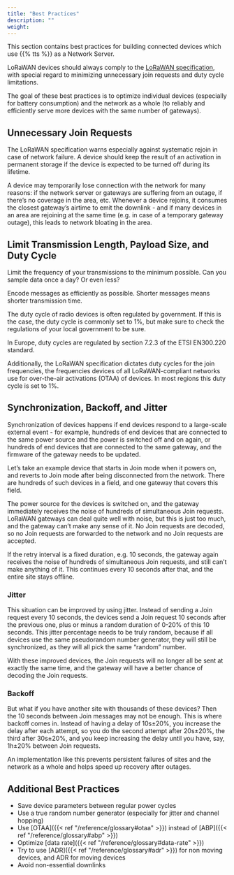 ```yaml
---
title: "Best Practices"
description: ""
weight:
---
```


This section contains best practices for building connected devices which use {{% tts %}} as a Network Server.

<!--more-->

LoRaWAN devices should always comply to the [LoRaWAN specification](https://www.lora-alliance.org/lorawan-for-developers), with special regard to minimizing unnecessary join requests and duty cycle limitations.

The goal of these best practices is to optimize individual devices (especially for battery consumption) and the network as a whole (to reliably and efficiently serve more devices with the same number of gateways).

## Unnecessary Join Requests

The LoRaWAN specification warns especially against systematic rejoin in case of network failure. A device should keep the result of an activation in permanent storage if the device is expected to be turned off during its lifetime.

A device may temporarily lose connection with the network for many reasons: if the network server or gateways are suffering from an outage, if there’s no coverage in the area, etc. Whenever a device rejoins, it consumes the closest gateway’s airtime to emit the downlink - and if many devices in an area are rejoining at the same time (e.g. in case of a temporary gateway outage), this leads to network bloating in the area.

## Limit Transmission Length, Payload Size, and Duty Cycle

Limit the frequency of your transmissions to the minimum possible. Can you sample data once a day? Or even less?

Encode messages as efficiently as possible. Shorter messages means shorter transmission time.

The duty cycle of radio devices is often regulated by government. If this is the case, the duty cycle is commonly set to 1%, but make sure to check the regulations of your local government to be sure.

In Europe, duty cycles are regulated by section 7.2.3 of the ETSI EN300.220 standard.

Additionally, the LoRaWAN specification dictates duty cycles for the join frequencies, the frequencies devices of all LoRaWAN-compliant networks use for over-the-air activations (OTAA) of devices. In most regions this duty cycle is set to 1%.

## Synchronization, Backoff, and Jitter

Synchronization of devices happens if end devices respond to a large-scale external event - for example, hundreds of end devices that are connected to the same power source and the power is switched off and on again, or hundreds of end devices that are connected to the same gateway, and the firmware of the gateway needs to be updated.

Let’s take an example device that starts in Join mode when it powers on, and reverts to Join mode after being disconnected from the network. There are hundreds of such devices in a field, and one gateway that covers this field.

The power source for the devices is switched on, and the gateway immediately receives the noise of hundreds of simultaneous Join requests. LoRaWAN gateways can deal quite well with noise, but this is just too much, and the gateway can’t make any sense of it. No Join requests are decoded, so no Join requests are forwarded to the network and no Join requests are accepted.

If the retry interval is a fixed duration, e.g. 10 seconds, the gateway again receives the noise of hundreds of simultaneous Join requests, and still can’t make anything of it. This continues every 10 seconds after that, and the entire site stays offline.

### Jitter

This situation can be improved by using jitter. Instead of sending a Join request every 10 seconds, the devices send a Join request 10 seconds after the previous one, plus or minus a random duration of 0-20% of this 10 seconds. This jitter percentage needs to be truly random, because if all devices use the same pseudorandom number generator, they will still be synchronized, as they will all pick the same “random” number.

With these improved devices, the Join requests will no longer all be sent at exactly the same time, and the gateway will have a better chance of decoding the Join requests.

### Backoff

But what if you have another site with thousands of these devices? Then the 10 seconds between Join messages may not be enough. This is where backoff comes in. Instead of having a delay of 10s±20%, you increase the delay after each attempt, so you do the second attempt after 20s±20%, the third after 30s±20%, and you keep increasing the delay until you have, say, 1h±20% between Join requests.

An implementation like this prevents persistent failures of sites and the network as a whole and helps speed up recovery after outages.

## Additional Best Practices

- Save device parameters between regular power cycles
- Use a true random number generator (especially for jitter and channel hopping)
- Use [OTAA]({{< ref "/reference/glossary#otaa" >}}) instead of [ABP]({{< ref "/reference/glossary#abp" >}})
- Optimize [data rate]({{< ref "/reference/glossary#data-rate" >}})
- Try to use [ADR]({{< ref "/reference/glossary#adr" >}}) for non moving devices, and ADR for moving devices
- Avoid non-essential downlinks
